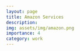 ```yaml
---
layout: page
title: Amazon Services  
description:  
img: assets/img/amazon.png
importance: 4
category: work
---
```



